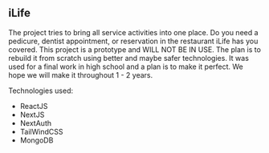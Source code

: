 ## iLife
The project tries to bring all service activities into one place. Do you need a pedicure, dentist appointment, or reservation in the restaurant iLife has you covered. This project is a prototype and WILL NOT BE IN USE. The plan is to rebuild it from scratch using better and maybe safer technologies. It was used for a final work in high school and a plan is to make it perfect. We hope we will make it throughout 1 - 2 years.

Technologies used:
- ReactJS
- NextJS
- NextAuth
- TailWindCSS
- MongoDB
